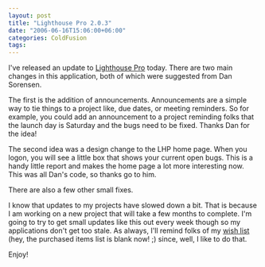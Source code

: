 ```yaml
---
layout: post
title: "Lighthouse Pro 2.0.3"
date: "2006-06-16T15:06:00+06:00"
categories: ColdFusion 
tags: 
---
```


I've released an update to <a href="http://ray.camdenfamily.com/projects/lhp">Lighthouse Pro</a> today. There are two main changes in this application, both of which were suggested from Dan Sorensen.

The first is the addition of announcements. Announcements are a simple way to tie things to a project like, due dates, or meeting reminders. So for example, you could add an announcement to a project reminding folks that the launch day is Saturday and the bugs need to be fixed. Thanks Dan for the idea!

The second idea was a design change to the LHP home page. When you logon, you will see a little box that shows your current open bugs. This is a handy little report and makes the home page a lot more interesting now. This was all Dan's code, so thanks go to him.

There are also a few other small fixes.

I know that updates to my projects have slowed down a bit. That is because I am working on a new project that will take a few months to complete. I'm going to try to get small updates like this out every week though so my applications don't get too stale. As always, I'll remind folks of my <a href="http://www.amazon.com/o/registry/2TCL1D08EZEYE">wish list</a> (hey, the purchased items list is blank now! ;) since, well, I like to do that. 

Enjoy!